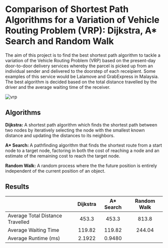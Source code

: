 # Comparison of Shortest Path Algorithms for a Variation of Vehicle Routing Problem (VRP): Dijkstra, A* Search and Random Walk
The aim of this project is to find the best shortest path algorithm to tackle a variation of the Vehicle Routing Problem (VRP) based on the present-day door-to-door delivery services whereby the parcel is picked up from an individual sender and delivered to the doorstep of each receipient. Some examples of this service would be Lalamove and GrabExpress in Malaysia. The best algorithm is decided based on the total distance travelled by the driver and the average waiting time of the receiver.

![vrp](https://github.com/anglizenn/Comparison-of-Shortest-Path-Algorithms-for-VRP/assets/81940571/f4c46cad-27b9-40fd-967c-8d2def195f24)

## Algorithms
**Dijkstra:** 
A shortest path algorithm which finds the shortest path between two nodes by iteratively selecting the node with the smallest known distance and updating the distances to its neighbors.

<b>A* Search: </b>
A pathfinding algorithm that finds the shortest route from a start node to a target node, factoring in both the cost of reaching a node and an estimate of the remaining cost to reach the target node.

**Random Walk:** 
A random process where the the future position is entirely independent of the current position of an object.

## Results
| | Dijkstra | A* Search | Random Walk |
|---|:---:|:---:|:---:|
|Average Total Distance Travelled|453.3|453.3|813.8|
|Average Waiting Time |119.82|119.82|244.04|
|Average Runtime (ms) |2.1922|0.9480|
